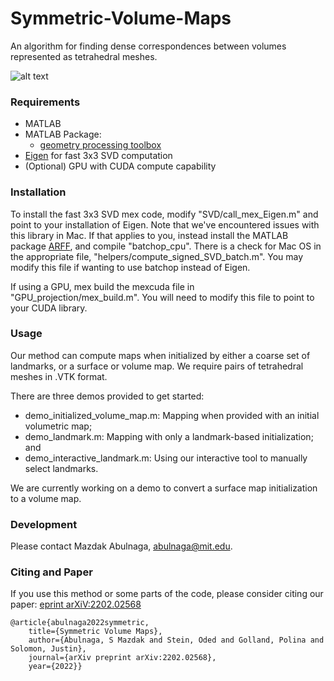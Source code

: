 # Symmetric-Volume-Maps

An algorithm for finding dense correspondences between volumes represented as tetrahedral meshes. 

![alt text](https://github.com/mabulnaga/symmetric-volume-maps/blob/main/symmetric-volume-map-teaser.png)

### Requirements
- MATLAB
- MATLAB Package:
    - [geometry processing toolbox](https://github.com/alecjacobson/gptoolbox)
- [Eigen](https://eigen.tuxfamily.org/dox/GettingStarted.html) for fast 3x3 SVD computation
- (Optional) GPU with CUDA compute capability

### Installation
To install the fast 3x3 SVD mex code, modify "SVD/call_mex_Eigen.m" and point to your installation of Eigen. Note that we've encountered issues with this library in Mac. If that applies to you, instead install the MATLAB package [ARFF](https://github.com/dpa1mer/arff), and compile "batchop_cpu". There is a check for Mac OS in the appropriate file, "helpers/compute_signed_SVD_batch.m". You may modify this file if wanting to use batchop instead of Eigen.

If using a GPU, mex build the mexcuda file in "GPU_projection/mex_build.m". You will need to modify this file to point to your CUDA library.

### Usage
Our method can compute maps when initialized by either a coarse set of landmarks, or a surface or volume map. We require pairs of tetrahedral meshes in .VTK format. 

There are three demos provided to get started:
- demo_initialized_volume_map.m: Mapping when provided with an initial volumetric map;
- demo_landmark.m: Mapping with only a landmark-based initialization; and
- demo_interactive_landmark.m: Using our interactive tool to manually select landmarks.

We are currently working on a demo to convert a surface map initialization to a volume map.

### Development
Please contact Mazdak Abulnaga, abulnaga@mit.edu.

### Citing and Paper
If you use this method or some parts of the code, please consider citing our paper: [eprint arXiV:2202.02568](https://arxiv.org/abs/2202.02568)
```
@article{abulnaga2022symmetric,
    title={Symmetric Volume Maps},
    author={Abulnaga, S Mazdak and Stein, Oded and Golland, Polina and Solomon, Justin},
    journal={arXiv preprint arXiv:2202.02568},
    year={2022}}
```
